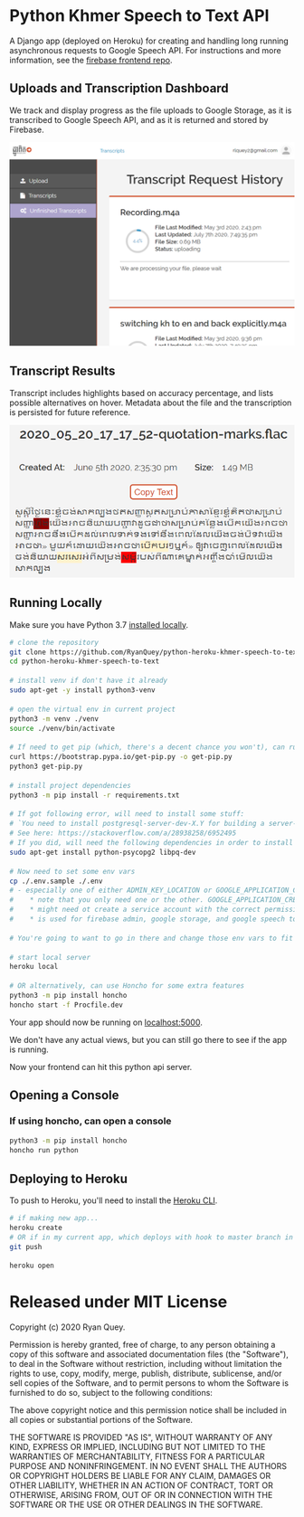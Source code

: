 # Python Khmer Speech to Text API

A Django app (deployed on Heroku) for creating and handling long running asynchronous requests to Google Speech API. For instructions and more information, see the [firebase frontend repo](https://github.com/RyanQuey/khmer_speech_to_text).

## Uploads and Transcription Dashboard
We track and display progress as the file uploads to Google Storage, as it is transcribed to Google Speech API, and as it is returned and stored by Firebase.

![Uploading audio](https://github.com/RyanQuey/python-heroku-khmer-speech-to-text/raw/master/screenshots/uploading-audio-file.png)

## Transcript Results
Transcript includes highlights based on accuracy percentage, and lists possible alternatives on hover. Metadata about the file and the transcription is persisted for future reference.

![Transcript Result](https://github.com/RyanQuey/python-heroku-khmer-speech-to-text/raw/master/screenshots/transcript-result.png)

## Running Locally

Make sure you have Python 3.7 [installed locally](http://install.python-guide.org). 

```sh
# clone the repository
git clone https://github.com/RyanQuey/python-heroku-khmer-speech-to-text.git
cd python-heroku-khmer-speech-to-text

# install venv if don't have it already
sudo apt-get -y install python3-venv

# open the virtual env in current project
python3 -m venv ./venv
source ./venv/bin/activate

# If need to get pip (which, there's a decent chance you won't), can run: 
curl https://bootstrap.pypa.io/get-pip.py -o get-pip.py
python3 get-pip.py

# install project dependencies
python3 -m pip install -r requirements.txt

# If got following error, will need to install some stuff:
# `You need to install postgresql-server-dev-X.Y for building a server-side extension or libpq-dev for building a client-side application`
# See here: https://stackoverflow.com/a/28938258/6952495
# If you did, will need the following dependencies in order to install django. If so run the following:
sudo apt-get install python-psycopg2 libpq-dev

# Now need to set some env vars
cp ./.env.sample ./.env
# - especially one of either ADMIN_KEY_LOCATION or GOOGLE_APPLICATION_CREDENTIALS (don't need both). Get it from google admin console
#    * note that you only need one or the other. GOOGLE_APPLICATION_CREDENTIALS is what google libs look for by default, but if you don't want to set that as an environment variable for whatever reason (ie because it is where google libs look by default), can use ADMIN_KEY_LOCATION instead
#    * might need ot create a service account with the correct permissions, (or for my account that is live or prod, upload a key to service acct named firebase-adminsdk). Just click "Add Key" and "create new Key" and create a json key.
#    * is used for firebase admin, google storage, and google speech to text apis

# You're going to want to go in there and change those env vars to fit your setup

# start local server
heroku local

# OR alternatively, can use Honcho for some extra features
python3 -m pip install honcho
honcho start -f Procfile.dev
```

Your app should now be running on [localhost:5000](http://localhost:5000/).

We don't have any actual views, but you can still go there to see if the app is running. 

Now your frontend can hit this python api server.

## Opening a Console
### If using honcho, can open a console

```sh
python3 -m pip install honcho
honcho run python
```

## Deploying to Heroku
To push to Heroku, you'll need to install the [Heroku CLI](https://devcenter.heroku.com/articles/heroku-cli).

```sh
# if making new app...
heroku create
# OR if in my current app, which deploys with hook to master branch in github: 
git push

heroku open
```

# Released under MIT License

Copyright (c) 2020 Ryan Quey.

Permission is hereby granted, free of charge, to any person obtaining a copy of this software and associated documentation files (the "Software"), to deal in the Software without restriction, including without limitation the rights to use, copy, modify, merge, publish, distribute, sublicense, and/or sell copies of the Software, and to permit persons to whom the Software is furnished to do so, subject to the following conditions:

The above copyright notice and this permission notice shall be included in all copies or substantial portions of the Software.

THE SOFTWARE IS PROVIDED "AS IS", WITHOUT WARRANTY OF ANY KIND, EXPRESS OR IMPLIED, INCLUDING BUT NOT LIMITED TO THE WARRANTIES OF MERCHANTABILITY, FITNESS FOR A PARTICULAR PURPOSE AND NONINFRINGEMENT. IN NO EVENT SHALL THE AUTHORS OR COPYRIGHT HOLDERS BE LIABLE FOR ANY CLAIM, DAMAGES OR OTHER LIABILITY, WHETHER IN AN ACTION OF CONTRACT, TORT OR OTHERWISE, ARISING FROM, OUT OF OR IN CONNECTION WITH THE SOFTWARE OR THE USE OR OTHER DEALINGS IN THE SOFTWARE.
